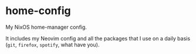 # home-config
My NixOS home-manager config.

It includes my Neovim config and all the packages that I use on a daily basis (`git`, `firefox`, `spotify`, what have you).
